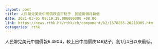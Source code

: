 ```yaml
---
layout: post
title: 人民幣兌美元中間價跌逾百點子　創逾兩個月新低
date: 2021-03-05 09:19:29.000000000 +08:00
link: https://news.rthk.hk/rthk/ch/component/k2/1578855-20210305.htm
categories: rthk
---
```


人民幣兌美元中間價報6.4904，較上日中間價跌146點子，創1月4日以來最低。
